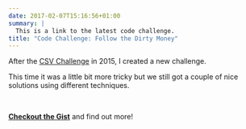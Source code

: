 ```yaml
---
date: 2017-02-07T15:16:56+01:00
summary: |
  This is a link to the latest code challenge.
title: "Code Challenge: Follow the Dirty Money"
---
```


After the [CSV Challenge](/csv-challenge) in 2015, I created a new challenge.

This time it was a little bit more tricky but we still got a couple of nice solutions using different techniques.

<br>

**[Checkout the Gist](/dirtymoney)** and find out more!
